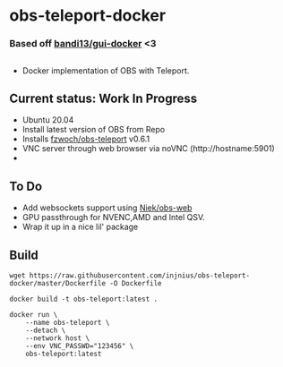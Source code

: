 # obs-teleport-docker

### Based off [bandi13/gui-docker](https://github.com/bandi13/gui-docker) <3

##
- Docker implementation of OBS with Teleport.

## Current status: Work In Progress

- Ubuntu 20.04
- Install latest version of OBS from Repo
- Installs [fzwoch/obs-teleport](https://github.com/fzwoch/obs-teleport) v0.6.1
- VNC server through web browser via noVNC (http://hostname:5901)
- 


## To Do

- Add websockets support using [Niek/obs-web](https://github.com/Niek/obs-web)
- GPU passthrough for NVENC,AMD and Intel QSV.
- Wrap it up in a nice lil' package


## Build

```
wget https://raw.githubusercontent.com/injnius/obs-teleport-docker/master/Dockerfile -O Dockerfile
```

```
docker build -t obs-teleport:latest .
```

```
docker run \
	--name obs-teleport \
	--detach \
	--network host \
	--env VNC_PASSWD="123456" \
	obs-teleport:latest
```

